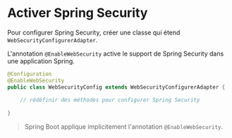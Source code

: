 # Activer Spring Security

Pour configurer Spring Security, créer une classe qui étend `WebSecurityConfigurerAdapter`.

L'annotation `@EnableWebSecurity` active le support de Spring Security dans une application Spring.

```java
@Configuration
@EnableWebSecurity
public class WebSecurityConfig extends WebSecurityConfigurerAdapter {
    
    // rédéfinir des méthodes pour configurer Spring Security
    
}
```

> Spring Boot applique implicitement l'annotation `@EnableWebSecurity`.